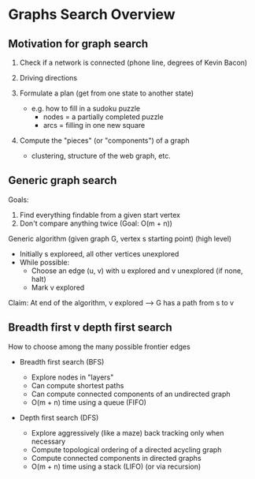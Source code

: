 # Graphs Search Overview

## Motivation for graph search
1. Check if a network is connected (phone line, degrees of Kevin Bacon)
2. Driving directions
3. Formulate a plan (get from one state to another state)
    * e.g. how to fill in a sudoku puzzle
        * nodes = a partially completed puzzle
        * arcs = filling in one new square

4. Compute the "pieces" (or "components") of a graph
    * clustering, structure of the web graph, etc.

## Generic graph search
Goals:
1. Find everything findable from a given start vertex
2. Don't compare anything twice (Goal: O(m + n))

Generic algorithm (given graph G, vertex s starting point) (high level)
* Initially s exploreed, all other vertices unexplored
* While possible:
    * Choose an edge (u, v) with u explored and v unexplored (if none, halt)
    * Mark v explored

Claim: At end of the algorithm, v explored --> G has a path from s to v

## Breadth first v depth first search
How to choose among the many possible frontier edges

* Breadth first search (BFS)
    * Explore nodes in "layers"
    * Can compute shortest paths
    * Can compute connected components of an undirected graph
    * O(m + n) time using a queue (FIFO)

* Depth first search (DFS)
    * Explore aggressively (like a maze) back tracking only when necessary
    * Compute topological ordering of a directed acycling graph
    * Compute connected components in directed graphs
    * O(m + n) time using a stack (LIFO) (or via recursion)